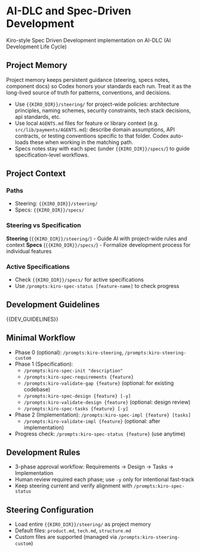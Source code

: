 # AI-DLC and Spec-Driven Development

Kiro-style Spec Driven Development implementation on AI-DLC (AI Development Life Cycle)

## Project Memory
Project memory keeps persistent guidance (steering, specs notes, component docs) so Codex honors your standards each run. Treat it as the long-lived source of truth for patterns, conventions, and decisions.

- Use `{{KIRO_DIR}}/steering/` for project-wide policies: architecture principles, naming schemes, security constraints, tech stack decisions, api standards, etc.
- Use local `AGENTS.md` files for feature or library context (e.g. `src/lib/payments/AGENTS.md`): describe domain assumptions, API contracts, or testing conventions specific to that folder. Codex auto-loads these when working in the matching path.
- Specs notes stay with each spec (under `{{KIRO_DIR}}/specs/`) to guide specification-level workflows.

## Project Context

### Paths
- Steering: `{{KIRO_DIR}}/steering/`
- Specs: `{{KIRO_DIR}}/specs/`

### Steering vs Specification

**Steering** (`{{KIRO_DIR}}/steering/`) - Guide AI with project-wide rules and context
**Specs** (`{{KIRO_DIR}}/specs/`) - Formalize development process for individual features

### Active Specifications
- Check `{{KIRO_DIR}}/specs/` for active specifications
- Use `/prompts:kiro-spec-status [feature-name]` to check progress

## Development Guidelines
{{DEV_GUIDELINES}}

## Minimal Workflow
- Phase 0 (optional): `/prompts:kiro-steering`, `/prompts:kiro-steering-custom`
- Phase 1 (Specification):
  - `/prompts:kiro-spec-init "description"`
  - `/prompts:kiro-spec-requirements {feature}`
  - `/prompts:kiro-validate-gap {feature}` (optional: for existing codebase)
  - `/prompts:kiro-spec-design {feature} [-y]`
  - `/prompts:kiro-validate-design {feature}` (optional: design review)
  - `/prompts:kiro-spec-tasks {feature} [-y]`
- Phase 2 (Implementation): `/prompts:kiro-spec-impl {feature} [tasks]`
  - `/prompts:kiro-validate-impl {feature}` (optional: after implementation)
- Progress check: `/prompts:kiro-spec-status {feature}` (use anytime)

## Development Rules
- 3-phase approval workflow: Requirements → Design → Tasks → Implementation
- Human review required each phase; use `-y` only for intentional fast-track
- Keep steering current and verify alignment with `/prompts:kiro-spec-status`

## Steering Configuration
- Load entire `{{KIRO_DIR}}/steering/` as project memory
- Default files: `product.md`, `tech.md`, `structure.md`
- Custom files are supported (managed via `/prompts:kiro-steering-custom`)
